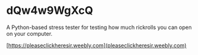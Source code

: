 # dQw4w9WgXcQ
A Python-based stress tester for testing how much rickrolls you can open on your computer.

[https://pleaseclickheresir.weebly.com](pleaseclickheresir.weebly.com)

